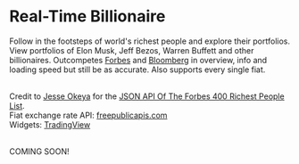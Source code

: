 # Real-Time Billionaire
Follow in the footsteps of world's richest people and explore their portfolios. View portfolios of Elon Musk, Jeff Bezos, Warren Buffett and other billionaires.
Outcompetes [Forbes](https://www.forbes.com/real-time-billionaires/) and [Bloomberg](https://www.bloomberg.com/billionaires/) in overview, info and loading speed but still be as accurate.
Also supports every single fiat.
<br><br>

Credit to [Jesse Okeya](https://github.com/jesseokeya) for the [JSON API Of The Forbes 400 Richest People List](https://github.com/jesseokeya/Forbes400).<br>
Fiat exchange rate API: [freepublicapis.com](https://www.freepublicapis.com/exchange-rate-api)<br>
Widgets: [TradingView](https://www.tradingview.com/widget-docs/widgets/)
<br><br>

COMING SOON!
